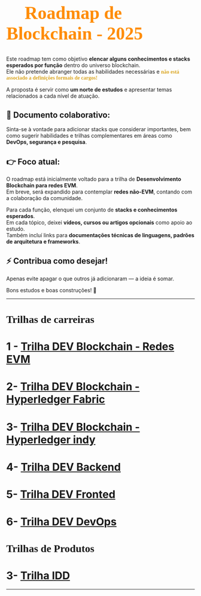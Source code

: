 <!-- Importando as fontes -->
<link rel="preconnect" href="https://fonts.googleapis.com">
<link rel="preconnect" href="https://fonts.gstatic.com" crossorigin>
<link href="https://fonts.googleapis.com/css2?family=Bungee&family=Luckiest+Guy&display=swap" rel="stylesheet">
<!-- Título com a fonte Luckiest Guy -->
<h1 style="font-family: 'Luckiest Guy', cursive; font-weight: bold; font-size:48px; color:	#FF8C00;">
🚀 Roadmap de Blockchain - 2025
</h1>



Este roadmap tem como objetivo **elencar alguns conhecimentos e stacks esperados por função** dentro do universo blockchain.  
Ele não pretende abranger todas as habilidades necessárias e <span style="font-family: 'Bungee', cursive; font-weight: bold; color: #DAA520 ">
não está associado a definições formais de cargos!
  
A proposta é servir como **um norte de estudos** e apresentar temas relacionados a cada nível de atuação.


## 📌 **Documento colaborativo:**  
 
Sinta-se à vontade para adicionar stacks que considerar importantes, bem como sugerir habilidades e trilhas complementares em áreas como **DevOps, segurança e pesquisa**.

## 👉 **Foco atual:**  
O roadmap está inicialmente voltado para a trilha de **Desenvolvimento Blockchain para redes EVM**.  
Em breve, será expandido para contemplar **redes não-EVM**, contando com a colaboração da comunidade.

Para cada função, elenquei um conjunto de **stacks e conhecimentos esperados**.  
Em cada tópico, deixei **vídeos, cursos ou artigos opcionais** como apoio ao estudo.  
Também incluí links para **documentações técnicas de linguagens, padrões de arquitetura e frameworks**.

## ⚡ **Contribua como desejar!**  
Apenas evite apagar o que outros já adicionaram — a ideia é somar.  

Bons estudos e boas construções! 🚀

---


# <span style="font-family: 'Bungee', cursive; font-weight: bold;  "> Trilhas de carreiras 

# 1 - [Trilha DEV Blockchain - Redes EVM](./trilha%20_DEV_Blockchain_EVM.md)
# 2- [Trilha DEV Blockchain - Hyperledger Fabric](...)
# 3- [Trilha DEV Blockchain -  Hyperledger indy](...)
# 4- [Trilha DEV Backend](...)
# 5- [Trilha DEV Fronted](...)
# 6- [Trilha DEV DevOps](...)

</span>

#  <span style="font-family: 'Bungee', cursive; font-weight: bold;  "> Trilhas de Produtos 





# 3- [Trilha IDD](...)


</span>

---

